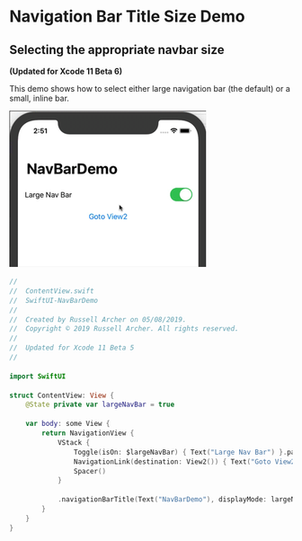 # Navigation Bar Title Size Demo
## Selecting the appropriate navbar size
**(Updated for Xcode 11 Beta 6)**

This demo shows how to select either large navigation bar (the default) or a small, inline bar.

![](./readme-assets/01.gif)

``` swift
//
//  ContentView.swift
//  SwiftUI-NavBarDemo
//
//  Created by Russell Archer on 05/08/2019.
//  Copyright © 2019 Russell Archer. All rights reserved.
//
//  Updated for Xcode 11 Beta 5
//

import SwiftUI

struct ContentView: View {
    @State private var largeNavBar = true

    var body: some View {
        return NavigationView {
            VStack {
                Toggle(isOn: $largeNavBar) { Text("Large Nav Bar") }.padding()
                NavigationLink(destination: View2()) { Text("Goto View2") }
                Spacer()
            }

            .navigationBarTitle(Text("NavBarDemo"), displayMode: largeNavBar ? .large : .inline)  // Large nav bar title
        }
    }
}
```

